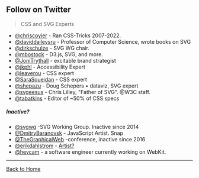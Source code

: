 ## Follow on Twitter
> CSS and SVG Experts

* [@chriscoyier](https://twitter.com/chriscoyier) - Ran CSS-Tricks 2007-2022.
* [@daviddaileysru](https://twitter.com/daviddaileysru) - Professor of Computer Science, wrote books on SVG
* [@dirkschulze](https://twitter.com/dirkschulze) - SVG WG chair.
* [@mbostock](https://twitter.com/mbostock) - D3.js, SVG, and more.
* [@JoniTrythall](https://twitter.com/JoniTrythall) - excitable brand strategist
* [@jkphl](https://twitter.com/jkphl) - Accessibility Expert
* [@leaverou](https://twitter.com/LeaVerou) - CSS expert
* [@SaraSoueidan](https://twitter.com/SaraSoueidan) - CSS expert
* [@shepazu](https://twitter.com/shepazu) - Doug Schepers • dataviz, SVG expert
* [@svgeesus](https://twitter.com/svgeesus) - Chris Lilley, "Father of SVG". @W3C
 staff.
* [@tabatkins](https://twitter.com/tabatkins) - Editor of ~50% of CSS specs

##### Inactive?

* [@svgwg](https://twitter.com/svgwg) -SVG Working Group. Inactive since 2014
* [@DmitryBaranovsk](https://twitter.com/DmitryBaranovsk) - JavaScript Artist. Snap
* [@TheGraphicalWeb](https://twitter.com/TheGraphicalWeb) -conference, inactive since 2016
* [@erikdahlstrom](https://twitter.com/erikdahlstrom) - [Artist?](http://xn--dahlstrm-t4a.net/)
* [@heycam](https://twitter.com/heycam) - a software engineer currently working on WebKit.

---
[Back to Home](https://github.com/knbknb/awesome-svg)
